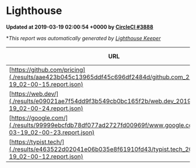 
# Lighthouse

**Updated at 2019-03-19 02:00:54 +0000 by [CircleCI #3888](https://circleci.com/gh/ItinerisLtd/lighthouse-keeper-example/3888)**

**This report was automatically generated by [Lighthouse Keeper](https://github.com/itinerisltd/lighthouse-keeper)*

| URL | Performance | Accessibility | Best Practices | SEO | PWA | Updated At |
| --- | --- | --- | --- | --- | --- | --- |
| [https://github.com/pricing](./results/aae423b045c13965ddf45c696df2484d/github.com_2019-03-19_02-00-15.report.json) | 0.86 | 0.89 | 0.93 | 0.9 | 0.58 | 2019-03-19T02:00:15.983Z |
| [https://web.dev/](./results/e09021ae7f54dd9f3b549cb0bc165f2b/web.dev_2019-03-19_02-00-24.report.json) | 0.97 | 0.93 | 1 | 0.96 | 1 | 2019-03-19T02:00:24.150Z |
| [https://google.com/](./results/99999ebcfdb78df077ad2727fd00969f/www.google.com_2019-03-19_02-00-23.report.json) | 0.93 | 0.71 | 0.93 | 0.8 | 0.58 | 2019-03-19T02:00:23.533Z |
| [https://typist.tech/](./results/e463522d02041e06b035e8f61910fd43/typist.tech_2019-03-19_02-00-12.report.json) | 1 |  |  |  |  | 2019-03-19T02:00:12.526Z |
